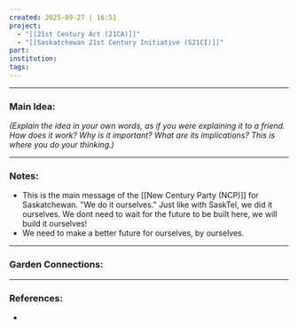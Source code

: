 ```yaml
---
created: 2025-09-27 | 16:51
project:
  - "[[21st Century Act (21CA)]]"
  - "[[Saskatchewan 21st Century Initiative (S21CI)]]"
part:
institution:
tags:
---
```

---
### Main Idea:

*(Explain the idea in your own words, as if you were explaining it to a friend. How does it work? Why is it important? What are its implications? This is where you do your thinking.)*



--- 
### Notes:

- This is the main message of the [[New Century Party (NCP)]] for Saskatchewan. "We do it ourselves." Just like with SaskTel, we did it ourselves. We dont need to wait for the future to be built here, we will build it ourselves! 
- We need to make a better future for ourselves, by ourselves. 



---
### Garden Connections:



--- 
### References: 

- 